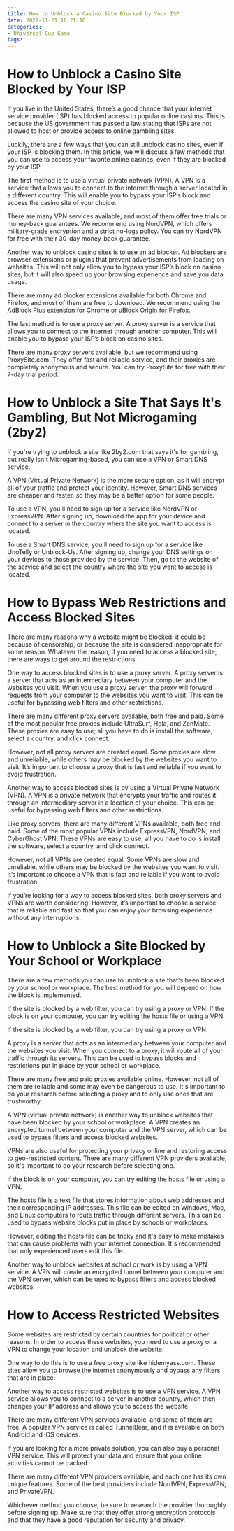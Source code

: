 ```yaml
---
title: How to Unblock a Casino Site Blocked by Your ISP
date: 2022-11-21 16:21:10
categories:
- Universal Cup Game
tags:
---
```



#  How to Unblock a Casino Site Blocked by Your ISP

If you live in the United States, there’s a good chance that your internet service provider (ISP) has blocked access to popular online casinos. This is because the US government has passed a law stating that ISPs are not allowed to host or provide access to online gambling sites.

Luckily, there are a few ways that you can still unblock casino sites, even if your ISP is blocking them. In this article, we will discuss a few methods that you can use to access your favorite online casinos, even if they are blocked by your ISP.

The first method is to use a virtual private network (VPN). A VPN is a service that allows you to connect to the internet through a server located in a different country. This will enable you to bypass your ISP’s block and access the casino site of your choice.

There are many VPN services available, and most of them offer free trials or money-back guarantees. We recommend using NordVPN, which offers military-grade encryption and a strict no-logs policy. You can try NordVPN for free with their 30-day money-back guarantee.

Another way to unblock casino sites is to use an ad blocker. Ad blockers are browser extensions or plugins that prevent advertisements from loading on websites. This will not only allow you to bypass your ISP’s block on casino sites, but it will also speed up your browsing experience and save you data usage.

There are many ad blocker extensions available for both Chrome and Firefox, and most of them are free to download. We recommend using the AdBlock Plus extension for Chrome or uBlock Origin for Firefox.

The last method is to use a proxy server. A proxy server is a service that allows you to connect to the internet through another computer. This will enable you to bypass your ISP’s block on casino sites.

There are many proxy servers available, but we recommend using ProxySite.com. They offer fast and reliable service, and their proxies are completely anonymous and secure. You can try ProxySite for free with their 7-day trial period.

#  How to Unblock a Site That Says It's Gambling, But Not Microgaming (2by2)

If you're trying to unblock a site like 2by2.com that says it's for gambling, but really isn't Microgaming-based, you can use a VPN or Smart DNS service.

A VPN (Virtual Private Network) is the more secure option, as it will encrypt all of your traffic and protect your identity. However, Smart DNS services are cheaper and faster, so they may be a better option for some people.

To use a VPN, you'll need to sign up for a service like NordVPN or ExpressVPN. After signing up, download the app for your device and connect to a server in the country where the site you want to access is located.

To use a Smart DNS service, you'll need to sign up for a service like UnoTelly or Unblock-Us. After signing up, change your DNS settings on your devices to those provided by the service. Then, go to the website of the service and select the country where the site you want to access is located.

#  How to Bypass Web Restrictions and Access Blocked Sites 

There are many reasons why a website might be blocked: it could be because of censorship, or because the site is considered inappropriate for some reason. Whatever the reason, if you need to access a blocked site, there are ways to get around the restrictions.

One way to access blocked sites is to use a proxy server. A proxy server is a server that acts as an intermediary between your computer and the websites you visit. When you use a proxy server, the proxy will forward requests from your computer to the websites you want to visit. This can be useful for bypassing web filters and other restrictions.

There are many different proxy servers available, both free and paid. Some of the most popular free proxies include UltraSurf, Hola, and ZenMate. These proxies are easy to use; all you have to do is install the software, select a country, and click connect.

However, not all proxy servers are created equal. Some proxies are slow and unreliable, while others may be blocked by the websites you want to visit. It’s important to choose a proxy that is fast and reliable if you want to avoid frustration.

Another way to access blocked sites is by using a Virtual Private Network (VPN). A VPN is a private network that encrypts your traffic and routes it through an intermediary server in a location of your choice. This can be useful for bypassing web filters and other restrictions.

Like proxy servers, there are many different VPNs available, both free and paid. Some of the most popular VPNs include ExpressVPN, NordVPN, and CyberGhost VPN. These VPNs are easy to use; all you have to do is install the software, select a country, and click connect.

However, not all VPNs are created equal. Some VPNs are slow and unreliable, while others may be blocked by the websites you want to visit. It’s important to choose a VPN that is fast and reliable if you want to avoid frustration.

If you’re looking for a way to access blocked sites, both proxy servers and VPNs are worth considering. However, it’s important to choose a service that is reliable and fast so that you can enjoy your browsing experience without any interruptions.

#  How to Unblock a Site Blocked by Your School or Workplace

There are a few methods you can use to unblock a site that's been blocked by your school or workplace. The best method for you will depend on how the block is implemented.

If the site is blocked by a web filter, you can try using a proxy or VPN. If the block is on your computer, you can try editing the hosts file or using a VPN.

If the site is blocked by a web filter, you can try using a proxy or VPN.

A proxy is a server that acts as an intermediary between your computer and the websites you visit. When you connect to a proxy, it will route all of your traffic through its servers. This can be used to bypass blocks and restrictions put in place by your school or workplace.

There are many free and paid proxies available online. However, not all of them are reliable and some may even be dangerous to use. It's important to do your research before selecting a proxy and to only use ones that are trustworthy.

A VPN (virtual private network) is another way to unblock websites that have been blocked by your school or workplace. A VPN creates an encrypted tunnel between your computer and the VPN server, which can be used to bypass filters and access blocked websites.

VPNs are also useful for protecting your privacy online and restoring access to geo-restricted content. There are many different VPN providers available, so it's important to do your research before selecting one.

If the block is on your computer, you can try editing the hosts file or using a VPN.

The hosts file is a text file that stores information about web addresses and their corresponding IP addresses. This file can be edited on Windows, Mac, and Linux computers to route traffic through different servers. This can be used to bypass website blocks put in place by schools or workplaces.

However, editing the hosts file can be tricky and it's easy to make mistakes that can cause problems with your internet connection. It's recommended that only experienced users edit this file.

Another way to unblock websites at school or work is by using a VPN service. A VPN will create an encrypted tunnel between your computer and the VPN server, which can be used to bypass filters and access blocked websites.

#  How to Access Restricted Websites

Some websites are restricted by certain countries for political or other reasons. In order to access these websites, you need to use a proxy or a VPN to change your location and unblock the website.

One way to do this is to use a free proxy site like hidemyass.com. These sites allow you to browse the internet anonymously and bypass any filters that are in place.

Another way to access restricted websites is to use a VPN service. A VPN service allows you to connect to a server in another country, which then changes your IP address and allows you to access the website.

There are many different VPN services available, and some of them are free. A popular VPN service is called TunnelBear, and it is available on both Android and iOS devices.

If you are looking for a more private solution, you can also buy a personal VPN service. This will protect your data and ensure that your online activities cannot be tracked.

There are many different VPN providers available, and each one has its own unique features. Some of the best providers include NordVPN, ExpressVPN, and PrivateVPN.

Whichever method you choose, be sure to research the provider thoroughly before signing up. Make sure that they offer strong encryption protocols and that they have a good reputation for security and privacy.